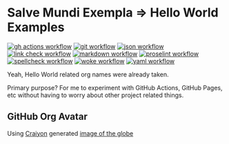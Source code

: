 # Salve Mundi Exempla => Hello World Examples

[![gh actions workflow](https://github.com/salve-mundi-exempla/.github/actions/workflows/gh-actions.yml/badge.svg?branch=main)](https://github.com/salve-mundi-exempla/.github/actions/workflows/gh-actions.yml)
[![git workflow](https://github.com/salve-mundi-exempla/.github/actions/workflows/git.yml/badge.svg?branch=main)](https://github.com/salve-mundi-exempla/.github/actions/workflows/git.yml)
[![json workflow](https://github.com/salve-mundi-exempla/.github/actions/workflows/json.yml/badge.svg?branch=main)](https://github.com/salve-mundi-exempla/.github/actions/workflows/json.yml)
[![link check workflow](https://github.com/salve-mundi-exempla/.github/actions/workflows/links.yml/badge.svg?branch=main)](https://github.com/salve-mundi-exempla/.github/actions/workflows/links.yml)
[![markdown workflow](https://github.com/salve-mundi-exempla/.github/actions/workflows/markdown.yml/badge.svg?branch=main)](https://github.com/salve-mundi-exempla/.github/actions/workflows/markdown.yml)
[![proselint workflow](https://github.com/salve-mundi-exempla/.github/actions/workflows/proselint.yml/badge.svg?branch=main)](https://github.com/salve-mundi-exempla/.github/actions/workflows/proselint.yml)
[![spellcheck workflow](https://github.com/salve-mundi-exempla/.github/actions/workflows/spellcheck.yml/badge.svg?branch=main)](https://github.com/salve-mundi-exempla/.github/actions/workflows/spellcheck.yml)
[![woke workflow](https://github.com/salve-mundi-exempla/.github/actions/workflows/woke.yml/badge.svg?branch=main)](https://github.com/salve-mundi-exempla/.github/actions/workflows/woke.yml)
[![yaml workflow](https://github.com/salve-mundi-exempla/.github/actions/workflows/yaml.yml/badge.svg?branch=main)](https://github.com/salve-mundi-exempla/.github/actions/workflows/yaml.yml)

Yeah, Hello World related org names were already taken.

Primary purpose? For me to experiment with GitHub Actions, GitHub Pages, etc without having to worry about other project related things.

## GitHub Org Avatar

Using [Craiyon](https://www.craiyon.com/) generated [image of the globe](salva-mundi-org-avatar.jpeg)
